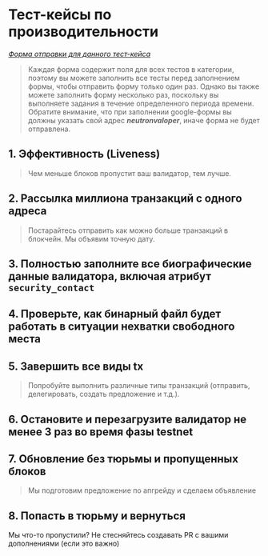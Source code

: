# Тест-кейсы по производительности 

*[Форма отправки для данного тест-кейса](https://docs.google.com/forms/d/1PBHAJITNjqVSuOzyZlVdmCWCD90urIshOjbTK7srl9M/viewform)* <br/>

> Каждая форма содержит поля для всех тестов в категории, поэтому вы можете заполнить все тесты перед заполнением формы, чтобы отправить форму только один раз. Однако вы также можете заполнить форму несколько раз, поскольку вы выполняете задания в течение определенного периода времени. Обратите внимание, что при заполнении google-формы вы должны указать свой адрес ***neutronvaloper***, иначе форма не будет отправлена. <br/>

## 1. Эффективность (Liveness)
> Чем меньше блоков пропустит ваш валидатор, тем лучше.
## 2. Рассылка миллиона транзакций с одного адреса
> Постарайтесь отправить как можно больше транзакций в блокчейн. Мы объявим точную дату.
## 3. Полностью заполните все биографические данные валидатора, включая атрибут `security_contact`
## 4. Проверьте, как бинарный файл будет работать в ситуации нехватки свободного места
## 5. Завершить все виды tx
> Попробуйте выполнить различные типы транзакций (отправить, делегировать, создать предложение и т.д.).
## 6. Остановите и перезагрузите валидатор не менее 3 раз во время фазы testnet
## 7. Обновление без тюрьмы и пропущенных блоков 
> Мы подготовим предложение по апгрейду и сделаем объявление
## 8. Попасть в тюрьму и вернуться

Мы что-то пропустили? Не стесняйтесь создавать PR с вашими дополнениями (если это важно)
